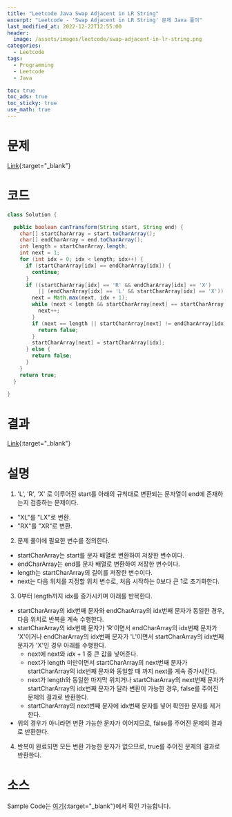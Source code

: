 ```yaml
---
title: "Leetcode Java Swap Adjacent in LR String"
excerpt: "Leetcode - 'Swap Adjacent in LR String' 문제 Java 풀이"
last_modified_at: 2022-12-22T12:55:00
header:
  image: /assets/images/leetcode/swap-adjacent-in-lr-string.png
categories:
  - Leetcode
tags:
  - Programming
  - Leetcode
  - Java

toc: true
toc_ads: true
toc_sticky: true
use_math: true
---
```

# 문제
[Link](https://leetcode.com/problems/swap-adjacent-in-lr-string){:target="_blank"}

# 코드
```java
class Solution {

  public boolean canTransform(String start, String end) {
    char[] startCharArray = start.toCharArray();
    char[] endCharArray = end.toCharArray();
    int length = startCharArray.length;
    int next = 1;
    for (int idx = 0; idx < length; idx++) {
      if (startCharArray[idx] == endCharArray[idx]) {
        continue;
      }
      if ((startCharArray[idx] == 'R' && endCharArray[idx] == 'X')
          || (endCharArray[idx] == 'L' && startCharArray[idx] == 'X')) {
        next = Math.max(next, idx + 1);
        while (next < length && startCharArray[next] == startCharArray[idx]) {
          next++;
        }
        if (next == length || startCharArray[next] != endCharArray[idx]) {
          return false;
        }
        startCharArray[next] = startCharArray[idx];
      } else {
        return false;
      }
    }
    return true;
  }

}
```

# 결과
[Link](https://leetcode.com/problems/swap-adjacent-in-lr-string/submissions/863541987/){:target="_blank"}

# 설명
1. 'L', 'R', 'X' 로 이루어진 start를 아래의 규칙대로 변환되는 문자열이 end에 존재하는지 검증하는 문제이다.
- "XL"를 "LX"로 변환.
- "RX"를 "XR"로 변환.

2. 문제 풀이에 필요한 변수를 정의한다.
- startCharArray는 start를 문자 배열로 변환하여 저장한 변수이다.
- endCharArray는 end를 문자 배열로 변환하여 저장한 변수이다.
- length는 startCharArray의 길이를 저장한 변수이다.
- next는 다음 위치를 지정할 위치 변수로, 처음 시작하는 0보다 큰 1로 초기화한다.

3. 0부터 length까지 idx를 증가시키며 아래를 반복한다.
- startCharArray의 idx번째 문자와 endCharArray의 idx번째 문자가 동일한 경우, 다음 위치로 반복을 계속 수행한다.
- startCharArray의 idx번째 문자가 'R'이면서 endCharArray의 idx번째 문자가 'X'이거나 endCharArray의 idx번째 문자가 'L'이면서 startCharArray의 idx번째 문자가 'X'인 경우 아래를 수행한다.
  - next에 next와 $idx + 1$ 중 큰 값을 넣어준다.
  - next가 length 미만이면서 startCharArray의 next번째 문자가 startCharArray의 idx번째 문자와 동일할 때 까지 next를 계속 증가시킨다.
  - next가 length와 동일한 마지막 위치거나 startCharArray의 next번째 문자가 startCharArray의 idx번째 문자가 달라 변환이 가능한 경우, false를 주어진 문제의 결과로 반환한다.
  - startCharArray의 next번째 문자에 idx번째 문자를 넣어 확인한 문자를 제거한다.
- 위의 경우가 아니라면 변환 가능한 문자가 이어지므로, false를 주어진 문제의 결과로 반환한다.

4. 반복이 완료되면 모든 변환 가능한 문자가 없으므로, true를 주어진 문제의 결과로 반환한다.

# 소스
Sample Code는 [여기](https://github.com/GracefulSoul/leetcode/blob/master/src/main/java/gracefulsoul/problems/SwapAdjacentInLRString.java){:target="_blank"}에서 확인 가능합니다.